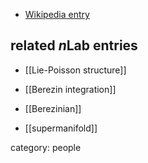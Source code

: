 

* [Wikipedia entry](http://en.wikipedia.org/wiki/Felix_Berezin)

## related $n$Lab entries

* [[Lie-Poisson structure]]

* [[Berezin integration]]

* [[Berezinian]]

* [[supermanifold]]

category: people